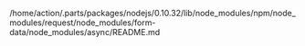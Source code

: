 /home/action/.parts/packages/nodejs/0.10.32/lib/node_modules/npm/node_modules/request/node_modules/form-data/node_modules/async/README.md